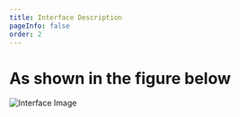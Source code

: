 ```yaml
---
title: Interface Description
pageInfo: false
order: 2
---
```


# As shown in the figure below
![Interface Image](/image/boardvex2150.jpg)